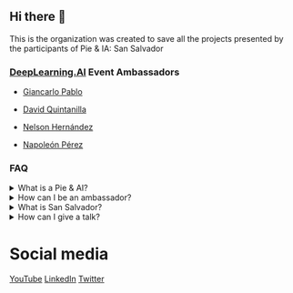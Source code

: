 ## Hi there 👋

This is the organization was created to save all the projects presented by the participants of Pie & IA: San Salvador

### [DeepLearning.AI](https://www.deeplearning.ai/) Event Ambassadors

- [Giancarlo Pablo](https://github.com/gpablo6)

- [David Quintanilla](https://github.com/davequinta)

- [Nelson Hernández](https://github.com/nelsondev19)

- [Napoleón Pérez](https://github.com/napo178)

### FAQ

<details>
<summary>What is a Pie & AI?</summary>

Pie & AI is a series from [DeepLearning.AI](https://www.deeplearning.ai/). AI meetings hosted independently by the [global AI community](https://www.deeplearning.ai/events/). Events typically include conversations with world leaders, thought-provoking discussions, networking opportunities with your fellow learners, hands-on project practice, and cakes (or other desserts of your choice).

</details>

<details>
<summary>How can I be an ambassador?</summary>

The requirements are that you like to teach or organize AI
events, click here to
[apply now](https://www.deeplearning.ai/ambassador/).
</a>

</details>

<details>
<summary>What is San Salvador?</summary>
San Salvador is the capital of the country El Salvador, the Pie & AI are events in every city in the world.
</details>

<details>
<summary>How can I give a talk?</summary>
You can send us an email *pieaisv@gmail.com* or you can also write to the ambassadors personally on Twitter.
</details>

# Social media

[YouTube](https://youtube.com/channel/UCWOp60M2GAAyuGsv0RoqC4g)
[LinkedIn](https://www.linkedin.com/company/pieaisv/)
[Twitter](https://twitter.com/pieaisv)
